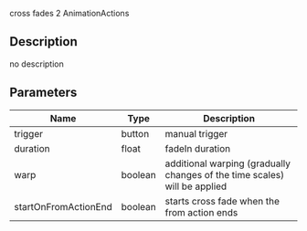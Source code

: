 cross fades 2 AnimationActions



## Description
no description
## Parameters

<table>
<thead>
	<tr>
		<th>Name</th>
		<th>Type</th>
		<th>Description</th>
	</tr>
</thead>
<tr>
	<td>trigger</td>
	<td><div class='bg-cyan-800 px-2 py-px text-white rounded-sm'>button</div></td>
	<td>manual trigger</td>
</tr>
<tr>
	<td>duration</td>
	<td><div class='bg-yellow-800 px-2 py-px text-white rounded-sm'>float</div></td>
	<td>fadeIn duration</td>
</tr>
<tr>
	<td>warp</td>
	<td><div class='bg-emerald-800 px-2 py-px text-white rounded-sm'>boolean</div></td>
	<td>additional warping (gradually changes of the time scales) will be applied</td>
</tr>
<tr>
	<td>startOnFromActionEnd</td>
	<td><div class='bg-emerald-800 px-2 py-px text-white rounded-sm'>boolean</div></td>
	<td>starts cross fade when the from action ends</td>
</tr>
</table>